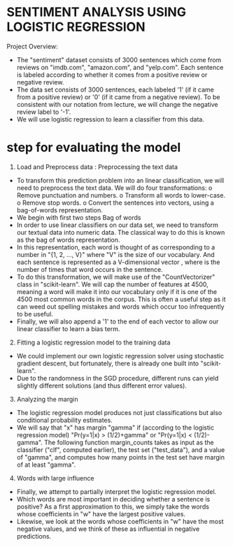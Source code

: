 #  SENTIMENT ANALYSIS USING LOGISTIC REGRESSION 
Project Overview:
- The "sentiment" dataset consists of 3000 sentences which come from reviews on "imdb.com", "amazon.com", and "yelp.com". Each sentence is labeled according to whether it comes from a positive review or negative review. 
- The data set consists of 3000 sentences, each labeled '1' (if it came from a positive review) or '0' (if it came from a negative review). To be consistent with our notation from lecture, we will change the 
negative review label to '-1'. 
- We will use logistic regression to learn a classifier from this data.
# step for evaluating the model
1. Load and Preprocess data :
   Preprocessing the text data 
- To transform this prediction problem into an linear classification, we will need to preprocess the 
text data. We will do four transformations: 
o Remove punctuation and numbers. 
o Transform all words to lower-case. 
o Remove stop words. 
o Convert the sentences into vectors, using a bag-of-words representation. 
- We begin with first two steps
  Bag of words 
- In order to use linear classifiers on our data set, we need to transform our textual data into numeric 
data. The classical way to do this is known as the bag of words representation. 
- In this representation, each word is thought of as corresponding to a number in "{1, 2, ..., V}" where 
"V" is the size of our vocabulary. And each sentence is represented as a V-dimensional vector    , 
where      is the number of times that word     occurs in the sentence. 
- To do this transformation, we will make use of the "CountVectorizer" class in "scikit-learn". We will 
cap the number of features at 4500, meaning a word will make it into our vocabulary only if it is one 
of the 4500 most common words in the corpus. This is often a useful step as it can weed out spelling 
mistakes and words which occur too infrequently to be useful. 
- Finally, we will also append a '1' to the end of each vector to allow our linear classifier to learn a bias 
term.

2. Fitting a logistic regression model to the training data 
- We could implement our own logistic regression solver using stochastic gradient descent, 
but fortunately, there is already one built into "scikit-learn". 
- Due to the randomness in the SGD procedure, different runs can yield slightly different 
solutions (and thus different error values).

3. Analyzing the margin 
- The logistic regression model produces not just classifications but also conditional 
probability estimates. 
- We will say that "x" has margin "gamma" if (according to the logistic regression model) 
"Pr(y=1|x) > (1/2)+gamma" or "Pr(y=1|x) < (1/2)-gamma". The following function 
margin_counts takes as input as the classifier ("clf", computed earlier), the test set 
("test_data"), and a value of "gamma", and computes how many points in the test set have 
margin of at least "gamma".

4. Words with large influence 
- Finally, we attempt to partially interpret the logistic regression model. 
- Which words are most important in deciding whether a sentence is positive? As a first approximation 
to this, we simply take the words whose coefficients in "w" have the largest positive values. 
- Likewise, we look at the words whose coefficients in "w" have the most negative values, and we 
think of these as influential in negative predictions.
